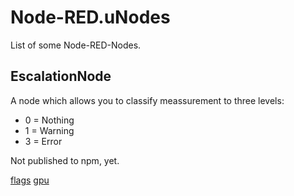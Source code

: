 # Node-RED.uNodes
List of some Node-RED-Nodes.

## EscalationNode
A node which allows you to classify meassurement to three levels:
* 0 = Nothing
* 1 = Warning
* 3 = Error

Not published to npm, yet.


[flags](chromium://flags)
[gpu](chromium://gpu)
